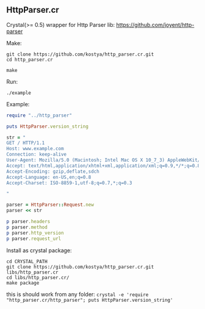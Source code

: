 HttpParser.cr
-------------

Crystal(>= 0.5) wrapper for Http Parser lib: https://github.com/joyent/http-parser

Make:

```
git clone https://github.com/kostya/http_parser.cr.git
cd http_parser.cr

make
```

Run:
```
./example
```


Example:
```ruby
require "../http_parser"

puts HttpParser.version_string

str = "
GET / HTTP/1.1
Host: www.example.com
Connection: keep-alive
User-Agent: Mozilla/5.0 (Macintosh; Intel Mac OS X 10_7_3) AppleWebKit/535.11 (KHTML, like Gecko) Chrome/17.0.963.78 S
Accept: text/html,application/xhtml+xml,application/xml;q=0.9,*/*;q=0.8
Accept-Encoding: gzip,deflate,sdch
Accept-Language: en-US,en;q=0.8
Accept-Charset: ISO-8859-1,utf-8;q=0.7,*;q=0.3

"

parser = HttpParser::Request.new
parser << str

p parser.headers
p parser.method
p parser.http_version
p parser.request_url
```


Install as crystal package:
```
cd CRYSTAL_PATH
git clone https://github.com/kostya/http_parser.cr.git libs/http_parser.cr
cd libs/http_parser.cr/
make package
```

this is should work from any folder:
`crystal -e 'require "http_parser.cr/http_parser"; puts HttpParser.version_string'`
